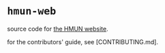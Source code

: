 # `hmun-web`

source code for [the HMUN website](https://hanoimun.org).

for the contributors' guide, see [CONTRIBUTING.md].
